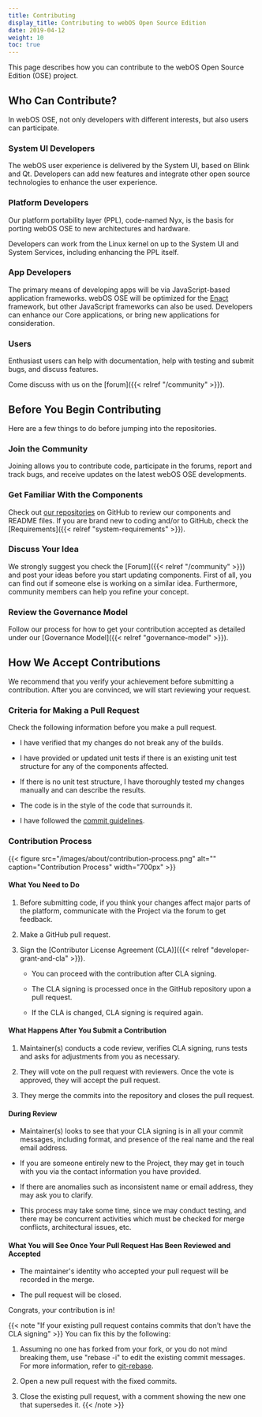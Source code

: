 ```yaml
---
title: Contributing
display_title: Contributing to webOS Open Source Edition
date: 2019-04-12
weight: 10
toc: true
---
```


This page describes how you can contribute to the webOS Open Source Edition (OSE) project.

## Who Can Contribute?

In webOS OSE, not only developers with different interests, but also users can participate.

### System UI Developers

The webOS user experience is delivered by the System UI, based on Blink and Qt. Developers can add new features and integrate other open source technologies to enhance the user experience.

### Platform Developers

Our platform portability layer (PPL), code-named Nyx, is the basis for porting webOS OSE to new architectures and hardware.

Developers can work from the Linux kernel on up to the System UI and System Services, including enhancing the PPL itself.

### App Developers

The primary means of developing apps will be via JavaScript-based application frameworks. webOS OSE will be optimized for the [Enact](http://enactjs.com) framework, but other JavaScript frameworks can also be used. Developers can enhance our Core applications, or bring new applications for consideration.

### Users

Enthusiast users can help with documentation, help with testing and submit bugs, and discuss features.

Come discuss with us on the [forum]({{< relref "/community" >}}).

## Before You Begin Contributing

Here are a few things to do before jumping into the repositories.

### Join the Community

Joining allows you to contribute code, participate in the forums, report and track bugs, and receive updates on the latest webOS OSE developments.

### Get Familiar With the Components

Check out [our repositories](https://github.com/webosose) on GitHub to review our components and README files. If you are brand new to coding and/or to GitHub, check the [Requirements]({{< relref "system-requirements" >}}).

### Discuss Your Idea

We strongly suggest you check the [Forum]({{< relref "/community" >}}) and post your ideas before you start updating components. First of all, you can find out if someone else is working on a similar idea. Furthermore, community members can help you refine your concept.

### Review the Governance Model

Follow our process for how to get your contribution accepted as detailed under our [Governance Model]({{< relref "governance-model" >}}).

## How We Accept Contributions

We recommend that you verify your achievement before submitting a contribution. After you are convinced, we will start reviewing your request.

### Criteria for Making a Pull Request

Check the following information before you make a pull request.

  - I have verified that my changes do not break any of the builds.

  - I have provided or updated unit tests if there is an existing unit test structure for any of the components affected.

  - If there is no unit test structure, I have thoroughly tested my changes manually and can describe the results.

  - The code is in the style of the code that surrounds it.

  - I have followed the [commit guidelines](https://git-scm.com/book/en/v2/Distributed-Git-Contributing-to-a-Project#Commit-Guidelines).

### Contribution Process

{{< figure src="/images/about/contribution-process.png" alt="" caption="Contribution Process" width="700px" >}}

#### What You Need to Do

1.  Before submitting code, if you think your changes affect major parts of the platform, communicate with the Project via the forum to get feedback.

2.  Make a GitHub pull request.

3.  Sign the [Contributor License Agreement (CLA)]({{< relref "developer-grant-and-cla" >}}).

      - You can proceed with the contribution after CLA signing.

      - The CLA signing is processed once in the GitHub repository upon a pull request.

      - If the CLA is changed, CLA signing is required again.

#### What Happens After You Submit a Contribution

1.  Maintainer(s) conducts a code review, verifies CLA signing, runs tests and asks for adjustments from you as necessary.

2.  They will vote on the pull request with reviewers. Once the vote is approved, they will accept the pull request.

3.  They merge the commits into the repository and closes the pull request.

#### During Review

  - Maintainer(s) looks to see that your CLA signing is in all your commit messages, including format, and presence of the real name and the real email address.

  - If you are someone entirely new to the Project, they may get in touch with you via the contact information you have provided.

  - If there are anomalies such as inconsistent name or email address, they may ask you to clarify.

  - This process may take some time, since we may conduct testing, and there may be concurrent activities which must be checked for merge conflicts, architectural issues, etc.

#### What You will See Once Your Pull Request Has Been Reviewed and Accepted

  - The maintainer's identity who accepted your pull request will be recorded in the merge.

  - The pull request will be closed.

Congrats, your contribution is in!

{{< note "If your existing pull request contains commits that don't have the CLA signing" >}}
You can fix this by the following:

1.  Assuming no one has forked from your fork, or you do not mind breaking them, use "rebase -i" to edit the existing commit messages. For more information, refer to [git-rebase](https://git-scm.com/docs/git-rebase).

2.  Open a new pull request with the fixed commits.

3.  Close the existing pull request, with a comment showing the new one that supersedes it.
{{< /note >}}
